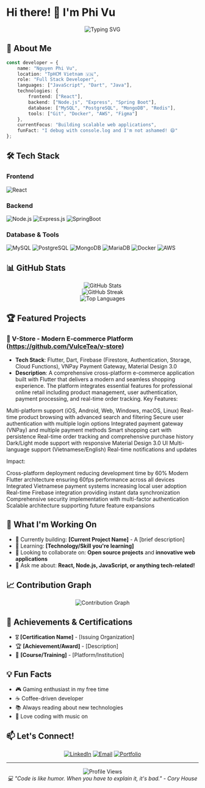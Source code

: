 # Hi there! 👋 I'm Phi Vu

<div align="center">
  <img src="https://readme-typing-svg.herokuapp.com?font=Fira+Code&pause=1000&color=36BCF7&center=true&vCenter=true&width=435&lines=Full+Stack+Developer;Problem+Solver;Tech+Enthusiast;Always+Learning" alt="Typing SVG" />
</div>

## 🚀 About Me

```typescript
const developer = {
    name: "Nguyen Phi Vu",
    location: "TpHCM Vietnam 🇻🇳",
    role: "Full Stack Developer",
    languages: ["JavaScript", "Dart", "Java"],
    technologies: {
        frontend: ["React"],
        backend: ["Node.js", "Express", "Spring Boot"],
        database: ["MySQL", "PostgreSQL", "MongoDB", "Redis"],
        tools: ["Git", "Docker", "AWS", "Figma"]
    },
    currentFocus: "Building scalable web applications",
    funFact: "I debug with console.log and I'm not ashamed! 😄"
};
```

## 🛠️ Tech Stack

### Frontend
![React](https://img.shields.io/badge/React-20232A?style=for-the-badge&logo=react&logoColor=61DAFB)

### Backend
![Node.js](https://img.shields.io/badge/Node.js-43853D?style=for-the-badge&logo=node.js&logoColor=white)
![Express.js](https://img.shields.io/badge/Express.js-404D59?style=for-the-badge)
![SpringBoot](https://img.shields.io/badge/Spring%20Boot-6DB33F?style=for-the-badge&logo=springboot&logoColor=white)

### Database & Tools
![MySQL](https://img.shields.io/badge/MySQL-00000F?style=for-the-badge&logo=mysql&logoColor=white)
![PostgreSQL](https://img.shields.io/badge/PostgreSQL-316192?style=for-the-badge&logo=postgresql&logoColor=white)
![MongoDB](https://img.shields.io/badge/MongoDB-4EA94B?style=for-the-badge&logo=mongodb&logoColor=white)
![MariaDB](https://img.shields.io/badge/MariaDB-003545?style=for-the-badge&logo=mariadb&logoColor=white)
![Docker](https://img.shields.io/badge/Docker-2496ED?style=for-the-badge&logo=docker&logoColor=white)
![AWS](https://img.shields.io/badge/AWS-232F3E?style=for-the-badge&logo=amazon-aws&logoColor=white)

## 📊 GitHub Stats

<div align="center">
  <img src="https://github-readme-stats.vercel.app/api?username=VuIceTea&show_icons=true&theme=radical&hide_border=true&count_private=true" alt="GitHub Stats" />
</div>

<div align="center">
  <img src="https://github-readme-streak-stats.herokuapp.com/?user=VuIceTea&theme=radical&hide_border=true" alt="GitHub Streak" />
</div>

<div align="center">
  <img src="https://github-readme-stats.vercel.app/api/top-langs/?username=VuIceTea&layout=compact&theme=radical&hide_border=true" alt="Top Languages" />
</div>

## 🏆 Featured Projects

### 🌟 V-Store - Modern E-commerce Platform (https://github.com/VuIceTea/v-store)
- **Tech Stack**: Flutter, Dart, Firebase (Firestore, Authentication, Storage, Cloud Functions), VNPay Payment Gateway, Material Design 3.0
- **Description**: A comprehensive cross-platform e-commerce application built with Flutter that delivers a modern and seamless shopping experience. The platform integrates essential features for professional online retail including product management, user authentication, payment processing, and real-time order tracking.
Key Features:

Multi-platform support (iOS, Android, Web, Windows, macOS, Linux)
Real-time product browsing with advanced search and filtering
Secure user authentication with multiple login options
Integrated payment gateway (VNPay) and multiple payment methods
Smart shopping cart with persistence
Real-time order tracking and comprehensive purchase history
Dark/Light mode support with responsive Material Design 3.0 UI
Multi-language support (Vietnamese/English)
Real-time notifications and updates


Impact:

Cross-platform deployment reducing development time by 60%
Modern Flutter architecture ensuring 60fps performance across all devices
Integrated Vietnamese payment systems increasing local user adoption
Real-time Firebase integration providing instant data synchronization
Comprehensive security implementation with multi-factor authentication
Scalable architecture supporting future feature expansions

## 🎯 What I'm Working On

- 🔭 Currently building: **[Current Project Name]** - A [brief description]
- 🌱 Learning: **[Technology/Skill you're learning]**
- 👯 Looking to collaborate on: **Open source projects** and **innovative web applications**
- 💬 Ask me about: **React, Node.js, JavaScript, or anything tech-related!**

## 📈 Contribution Graph

<div align="center">
  <img src="https://github-readme-activity-graph.vercel.app/graph?username=VuIceTea&theme=redical&hide_border=true&bg_color=0D1117&color=36BCF7&line=36BCF7&point=FFFFFF" alt="Contribution Graph" />
</div>

## 🏅 Achievements & Certifications

- 🎖️ **[Certification Name]** - [Issuing Organization]
- 🏆 **[Achievement/Award]** - [Description]
- 📜 **[Course/Training]** - [Platform/Institution]

## 💡 Fun Facts

- 🎮 Gaming enthusiast in my free time
- ☕ Coffee-driven developer
- 📚 Always reading about new technologies
- 🎵 Love coding with music on

## 📫 Let's Connect!

<div align="center">
  
[![LinkedIn](https://img.shields.io/badge/LinkedIn-0077B5?style=for-the-badge&logo=linkedin&logoColor=white)](https://www.linkedin.com/in/phi-vu-nguyen-8a18a5371/)
[![Email](https://img.shields.io/badge/Email-D14836?style=for-the-badge&logo=gmail&logoColor=white)](mailto:zozotrong123456@gmail.com)
[![Portfolio](https://img.shields.io/badge/Portfolio-FF5722?style=for-the-badge&logo=todoist&logoColor=white)](https://your-portfolio.com)

</div>

---

<div align="center">
  <img src="https://komarev.com/ghpvc/?username=VuIceTea&label=Profile%20views&color=0e75b6&style=flat" alt="Profile Views" />
</div>

<div align="center">
  <i>💻 "Code is like humor. When you have to explain it, it's bad." - Cory House</i>
</div>

